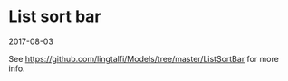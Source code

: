 List sort bar
==============
2017-08-03


See https://github.com/lingtalfi/Models/tree/master/ListSortBar for more info.